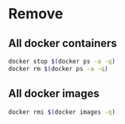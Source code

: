 # Remove

## All docker containers

```sh
docker stop $(docker ps -a -q)
docker rm $(docker ps -a -q)
```

## All docker images

```sh
docker rmi $(docker images -q)
```
